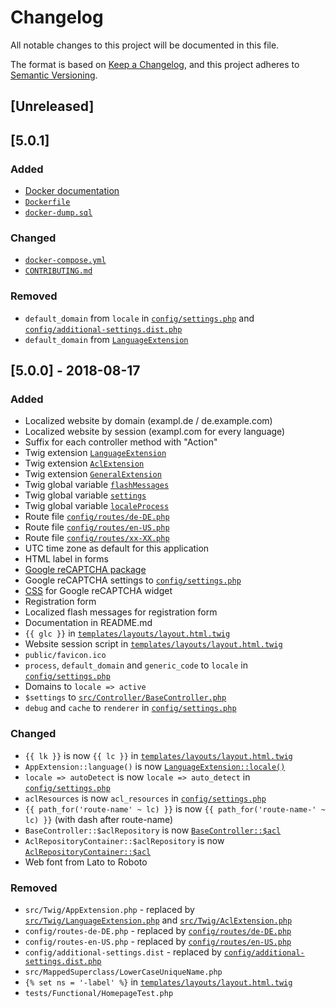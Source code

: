 # Changelog
All notable changes to this project will be documented in this file.

The format is based on [Keep a Changelog](https://keepachangelog.com/en/1.0.0/),
and this project adheres to [Semantic Versioning](https://semver.org/spec/v2.0.0.html).

## [Unreleased]

## [5.0.1]
### Added
- [Docker documentation](https://github.com/InsanityMeetsHH/Slim-Skeleton/blob/master/README.md#L108)
- [`Dockerfile`](https://github.com/InsanityMeetsHH/Slim-Skeleton/blob/master/Dockerfile)
- [`docker-dump.sql`](https://github.com/InsanityMeetsHH/Slim-Skeleton/blob/master/sql/docker-dump.sql)

### Changed
- [`docker-compose.yml`](https://github.com/InsanityMeetsHH/Slim-Skeleton/blob/master/docker-compose.yml)
- [`CONTRIBUTING.md`](https://github.com/InsanityMeetsHH/Slim-Skeleton/blob/master/CONTRIBUTING.md)

### Removed
- `default_domain` from `locale` in [`config/settings.php`](https://github.com/InsanityMeetsHH/Slim-Skeleton/blob/master/config/settings.php#L32) and [`config/additional-settings.dist.php`](https://github.com/InsanityMeetsHH/Slim-Skeleton/blob/master/config/additional-settings.dist.php#L23)
- `default_domain` from [`LanguageExtension`](https://github.com/InsanityMeetsHH/Slim-Skeleton/blob/master/src/Twig/LanguageExtension.php#L79)

## [5.0.0] - 2018-08-17
### Added
- Localized website by domain (exampl.de / de.example.com)
- Localized website by session (exampl.com for every language)
- Suffix for each controller method with "Action"
- Twig extension [`LanguageExtension`](https://github.com/InsanityMeetsHH/Slim-Skeleton/blob/master/src/Twig/LanguageExtension.php)
- Twig extension [`AclExtension`](https://github.com/InsanityMeetsHH/Slim-Skeleton/blob/master/src/Twig/AclExtension.php)
- Twig extension [`GeneralExtension`](https://github.com/InsanityMeetsHH/Slim-Skeleton/blob/master/src/Twig/GeneralExtension.php)
- Twig global variable [`flashMessages`](https://github.com/InsanityMeetsHH/Slim-Skeleton/blob/master/src/Twig/GeneralExtension.php#L23)
- Twig global variable [`settings`](https://github.com/InsanityMeetsHH/Slim-Skeleton/blob/master/src/Twig/GeneralExtension.php#L22)
- Twig global variable [`localeProcess`](https://github.com/InsanityMeetsHH/Slim-Skeleton/blob/master/src/Twig/GeneralExtension.php#L24)
- Route file [`config/routes/de-DE.php`](https://github.com/InsanityMeetsHH/Slim-Skeleton/blob/master/config/routes/de-DE.php)
- Route file [`config/routes/en-US.php`](https://github.com/InsanityMeetsHH/Slim-Skeleton/blob/master/config/routes/en-US.php)
- Route file [`config/routes/xx-XX.php`](https://github.com/InsanityMeetsHH/Slim-Skeleton/blob/master/config/routes/xx-XX.php)
- UTC time zone as default for this application
- HTML label in forms
- [Google reCAPTCHA package](https://github.com/google/recaptcha)
- Google reCAPTCHA settings to [`config/settings.php`](https://github.com/InsanityMeetsHH/Slim-Skeleton/blob/master/config/settings.php#L19)
- [CSS](https://github.com/InsanityMeetsHH/Slim-Skeleton/blob/master/public/css/styles.css#L64) for Google reCAPTCHA widget
- Registration form
- Localized flash messages for registration form
- Documentation in README.md
- `{{ glc }}` in [`templates/layouts/layout.html.twig`](https://github.com/InsanityMeetsHH/Slim-Skeleton/blob/master/templates/layouts/layout.html.twig#L4)
- Website session script in [`templates/layouts/layout.html.twig`](https://github.com/InsanityMeetsHH/Slim-Skeleton/blob/master/templates/layouts/layout.html.twig#L33)
- `public/favicon.ico`
- `process`, `default_domain` and `generic_code` to `locale` in [`config/settings.php`](https://github.com/InsanityMeetsHH/Slim-Skeleton/blob/master/config/settings.php#L32)
- Domains to `locale => active`
- `$settings` to [`src/Controller/BaseController.php`](https://github.com/InsanityMeetsHH/Slim-Skeleton/blob/master/src/Controller/BaseController.php#L66)
- `debug` and `cache` to `renderer` in [`config/settings.php`](https://github.com/InsanityMeetsHH/Slim-Skeleton/blob/master/config/settings.php#L12)

### Changed
- `{{ lk }}` is now `{{ lc }}` in [`templates/layouts/layout.html.twig`](https://github.com/InsanityMeetsHH/Slim-Skeleton/blob/master/templates/layouts/layout.html.twig#L2)
- `AppExtension::language()` is now [`LanguageExtension::locale()`](https://github.com/InsanityMeetsHH/Slim-Skeleton/blob/master/src/Twig/LanguageExtension.php#L127)
- `locale => autoDetect` is now `locale => auto_detect` in [`config/settings.php`](https://github.com/InsanityMeetsHH/Slim-Skeleton/blob/master/config/settings.php#L34)
- `aclResources` is now `acl_resources` in [`config/settings.php`](https://github.com/InsanityMeetsHH/Slim-Skeleton/blob/master/config/settings.php#L65)
- `{{ path_for('route-name' ~ lc) }}` is now `{{ path_for('route-name-' ~ lc) }}` (with dash after route-name)
- `BaseController::$aclRepository` is now [`BaseController::$acl`](https://github.com/InsanityMeetsHH/Slim-Skeleton/blob/master/src/Controller/BaseController.php#L17)
- `AclRepositoryContainer::$aclRepository` is now [`AclRepositoryContainer::$acl`](https://github.com/InsanityMeetsHH/Slim-Skeleton/blob/master/src/Container/AclRepositoryContainer.php#L12)
- Web font from Lato to Roboto

### Removed
- `src/Twig/AppExtension.php` - replaced by [`src/Twig/LanguageExtension.php`](https://github.com/InsanityMeetsHH/Slim-Skeleton/blob/master/src/Twig/LanguageExtension.php) and [`src/Twig/AclExtension.php`](https://github.com/InsanityMeetsHH/Slim-Skeleton/blob/master/src/Twig/AclExtension.php)
- `config/routes-de-DE.php` - replaced by [`config/routes/de-DE.php`](https://github.com/InsanityMeetsHH/Slim-Skeleton/blob/master/config/routes/de-DE.php)
- `config/routes-en-US.php` - replaced by [`config/routes/en-US.php`](https://github.com/InsanityMeetsHH/Slim-Skeleton/blob/master/config/routes/en-US.php)
- `config/additional-settings.dist` - replaced by [`config/additional-settings.dist.php`](https://github.com/InsanityMeetsHH/Slim-Skeleton/blob/master/config/additional-settings.dist.php)
- `src/MappedSuperclass/LowerCaseUniqueName.php`
- `{% set ns = '-label' %}` in [`templates/layouts/layout.html.twig`](https://github.com/InsanityMeetsHH/Slim-Skeleton/blob/master/templates/layouts/layout.html.twig)
- `tests/Functional/HomepageTest.php`
